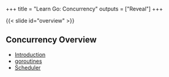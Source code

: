 +++
title = "Learn Go: Concurrency"
outputs = ["Reveal"]
+++

{{< slide id="overview" >}}

## Concurrency Overview

- [Introduction](#introConcurrency)
- [goroutines](#goroutines)
- [Scheduler](#scheduler)